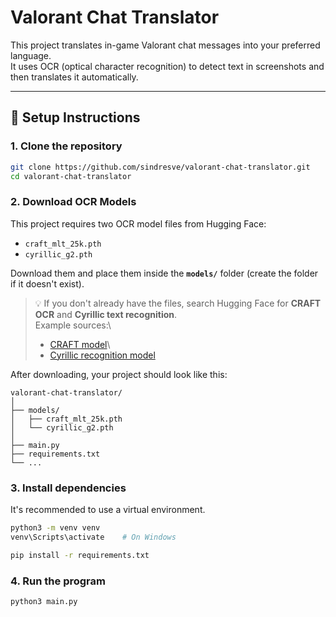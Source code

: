 # Valorant Chat Translator

This project translates in-game Valorant chat messages into your
preferred language.\
It uses OCR (optical character recognition) to detect text in
screenshots and then translates it automatically.

------------------------------------------------------------------------

## 🚀 Setup Instructions

### 1. Clone the repository

``` bash
git clone https://github.com/sindresve/valorant-chat-translator.git
cd valorant-chat-translator
```

### 2. Download OCR Models

This project requires two OCR model files from Hugging Face:

-   `craft_mlt_25k.pth`
-   `cyrillic_g2.pth`

Download them and place them inside the **`models/`** folder (create the
folder if it doesn't exist).

> 💡 If you don't already have the files, search Hugging Face for
> **CRAFT OCR** and **Cyrillic text recognition**.\
> Example sources:\
> - [CRAFT model](https://huggingface.co/zeusey/CRAFT-pytorch)\
> - [Cyrillic recognition model](https://huggingface.co/)

After downloading, your project should look like this:

    valorant-chat-translator/
    │
    ├── models/
    │   ├── craft_mlt_25k.pth
    │   └── cyrillic_g2.pth
    │
    ├── main.py
    ├── requirements.txt
    └── ...

### 3. Install dependencies

It's recommended to use a virtual environment.

``` bash
python3 -m venv venv
venv\Scripts\activate    # On Windows

pip install -r requirements.txt
```

### 4. Run the program

``` bash
python3 main.py
```
